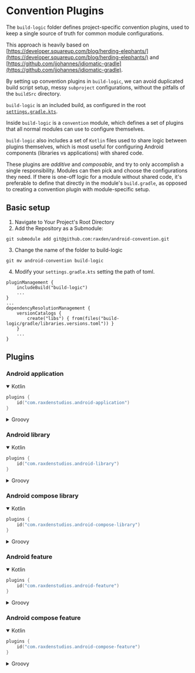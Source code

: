 # Convention Plugins

The `build-logic` folder defines project-specific convention plugins, used to keep a single
source of truth for common module configurations.

This approach is heavily based on
[https://developer.squareup.com/blog/herding-elephants/](https://developer.squareup.com/blog/herding-elephants/)
and
[https://github.com/jjohannes/idiomatic-gradle](https://github.com/jjohannes/idiomatic-gradle).

By setting up convention plugins in `build-logic`, we can avoid duplicated build script setup,
messy `subproject` configurations, without the pitfalls of the `buildSrc` directory.

`build-logic` is an included build, as configured in the root
[`settings.gradle.kts`](../settings.gradle.kts).

Inside `build-logic` is a `convention` module, which defines a set of plugins that all normal
modules can use to configure themselves.

`build-logic` also includes a set of `Kotlin` files used to share logic between plugins themselves,
which is most useful for configuring Android components (libraries vs applications) with shared
code.

These plugins are *additive* and *composable*, and try to only accomplish a single responsibility.
Modules can then pick and choose the configurations they need.
If there is one-off logic for a module without shared code, it's preferable to define that directly
in the module's `build.gradle`, as opposed to creating a convention plugin with module-specific
setup.

## Basic setup

1. Navigate to Your Project's Root Directory
2. Add the Repository as a Submodule:

```
git submodule add git@github.com:raxden/android-convention.git
```
3. Change the name of the folder to build-logic
```
git mv android-convention build-logic
```
4. Modify your `settings.gradle.kts` setting the path of toml.
```
pluginManagement {
    includeBuild("build-logic")
    ...
}
...
dependencyResolutionManagement {
    versionCatalogs {
        create("libs") { from(files("build-logic/gradle/libraries.versions.toml")) }
    }
    ...
}
```

## Plugins

### Android application

<details open><summary>Kotlin</summary>

```kt
plugins {
    id("com.raxdenstudios.android-application")
}
```

</details>

<details><summary>Groovy</summary>

```groovy
plugins {
    id 'com.raxdenstudios.android-application'
}
```

</details>

### Android library

<details open><summary>Kotlin</summary>

```kt
plugins {
    id("com.raxdenstudios.android-library")
}
```

</details>

<details><summary>Groovy</summary>

```groovy
plugins {
    id 'com.raxdenstudios.android-library'
}
```

</details>

### Android compose library

<details open><summary>Kotlin</summary>

```kt
plugins {
    id("com.raxdenstudios.android-compose-library")
}
```

</details>

<details><summary>Groovy</summary>

```groovy
plugins {
    id 'com.raxdenstudios.android-compose-library'
}
```

</details>

### Android feature

<details open><summary>Kotlin</summary>

```kt
plugins {
    id("com.raxdenstudios.android-feature")
}
```

</details>

<details><summary>Groovy</summary>

```groovy
plugins {
    id 'com.raxdenstudios.android-feature'
}
```

</details>

### Android compose feature

<details open><summary>Kotlin</summary>

```kt
plugins {
    id("com.raxdenstudios.android-compose-feature")
}
```

</details>

<details><summary>Groovy</summary>

```groovy
plugins {
    id 'com.raxdenstudios.android-compose-feature'
}
```

</details>
